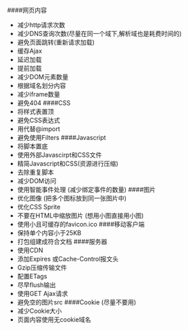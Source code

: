 ####网页内容
* 减少http请求次数  
* 减少DNS查询次数(尽量在同一个域下,解析域也是耗费时间的)  
* 避免页面跳转(重新请求加载)
* 缓存Ajax
* 延迟加载
* 提前加载
* 减少DOM元素数量
* 根据域名划分内容
* 减少iframe数量
* 避免404
####CSS
* 将样式表置顶  
* 避免CSS表达式
* 用<link>代替@import 
* 避免使用Filters
####Javascript
* 将脚本置底
* 使用外部Javascirpt和CSS文件
* 精简Javascript和CSS(资源进行压缩)
* 去除重复脚本
* 减少DOM访问
* 使用智能事件处理 (减少绑定事件的数量)
####图片
* 优化图像  (把多个图标放到同一张图片中)
* 优化CSS Sprite
* 不要在HTML中缩放图片 (想用小图直接用小图)
* 使用小且可缓存的favicon.ico
####移动客户端
* 保持单个内容小于25KB
* 打包组建成符合文档
####服务器
* 使用CDN
* 添加Expires 或Cache-Control报文头
* Gzip压缩传输文件
* 配置ETags
* 尽早flush输出
* 使用GET Ajax请求
* 避免空的图片src
####Cookie   (尽量不要用)
* 减少Cookie大小
* 页面内容使用无cookie域名